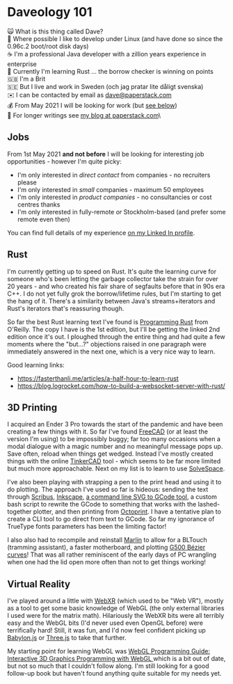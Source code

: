 # Daveology 101

🙀️ What is this thing called Dave?\
🐧️ Where possible I like to develop under Linux (and have done so since the 0.96c.2 boot/root disk days)\
☕️ I'm a professional Java developer with a zillion years experience in enterprise\
🦀️ Currently I'm learning Rust ... the borrow checker is winning on points\
🇬🇧️ I'm a Brit\
🇸🇪️ But I live and work in Sweden (och jag pratar lite dåligt svenska)\
✉️ I can be contacted by email as dave@paperstack.com\
💰️ From May 2021 I will be looking for work (but [see below](#jobs))\
📜️ For longer writings see [my blog at paperstack.com](https://paperstack.com/)\

## Jobs

From 1st May 2021 **and not before** I will be looking for interesting job opportunities - however I'm quite picky:

  * I'm only interested in *direct contact* from companies - no recruiters please
  * I'm only interested in *small* companies - maximum 50 employees
  * I'm only interested in *product companies* - no consultancies or cost centres thanks
  * I'm only interested in fully-remote *or* Stockholm-based (and prefer some remote even then)

You can find full details of my experience [on my Linked In profile](https://www.linkedin.com/in/dcminter/).

## Rust

I'm currently getting up to speed on Rust. It's quite the learning curve for someone who's been letting the garbage collector take the strain for over 20 years - and who created his fair share of segfaults before that in 90s era C++. I do not yet fully grok the borrow/lifetime rules, but I'm starting to get the hang of it. There's a similarity between Java's streams+iterators and Rust's iterators that's reassuring though.

So far the best Rust learning text I've found is [Programming Rust](https://www.oreilly.com/library/view/programming-rust-2nd/9781492052586/) from O'Reilly. The copy I have is the 1st edition, but I'll be getting the linked 2nd edition once it's out. I ploughed through the entire thing and had quite a few moments where the "but...?" objections raised in one paragraph were immediately answered in the next one, which is a very nice way to learn.

Good learning links:

  * https://fasterthanli.me/articles/a-half-hour-to-learn-rust
  * https://blog.logrocket.com/how-to-build-a-websocket-server-with-rust/

## 3D Printing

I acquired an Ender 3 Pro towards the start of the pandemic and have been creating a few things with it. So far I've found [FreeCAD](https://www.freecadweb.org/) (or at least the version I'm using) to be impossibly buggy; far too many occasions when a modal dialogue with a magic number and no meaningful message pops up. Save often, reload when things get wedged. Instead I've mostly created things with the online [TinkerCAD](https://www.tinkercad.com/) tool - which seems to be far more limited but much more approachable. Next on my list is to learn to use [SolveSpace](https://solvespace.com/index.pl).

I've also been playing with strapping a pen to the print head and using it to do plotting. The approach I've used so far is hideous: sending the text through [Scribus](https://www.scribus.net/), [Inkscape](https://inkscape.org/), [a command line SVG to GCode tool](https://github.com/sameer/svg2gcode), a custom bash script to rewrite the GCode to something that works with the lashed-together plotter, and then printing from [Octoprint](https://octoprint.org/). I have a tentative plan to create a CLI tool to go direct from text to GCode. So far my ignorance of TrueType fonts parameters has been the limiting factor!

I also also had to recompile and reinstall [Marlin](https://marlinfw.org/) to allow for a BLTouch (tramming assistant), a faster motherboard, and plotting [G500 Bézier curves](https://marlinfw.org/docs/gcode/G005.html)! That was all rather reminiscent of the early days of PC wrangling when one had the lid open more often than not to get things working!

## Virtual Reality

I've played around a little with [WebXR](https://immersiveweb.dev/) (which used to be "Web VR"), mostly as a tool to get some basic knowledge of WebGL (the only external libraries I used were for the matrix math). Hilariously the WebXR bits were all terribly easy and the WebGL bits (I'd never used even OpenGL before) were terrifically hard! Still, it was fun, and I'd now feel confident picking up [Babylon.js](https://www.babylonjs.com/) or [Three.js](https://threejs.org/) to take that further.

My starting point for learning WebGL was [WebGL Programming Guide: Interactive 3D Graphics Programming with WebGL ](https://www.goodreads.com/en/book/show/16269927-webgl-programming-guide) which is a bit out of date, but not so much that I couldn't follow along. I'm still looking for a good follow-up book but haven't found anything quite suitable for my needs yet.
	

